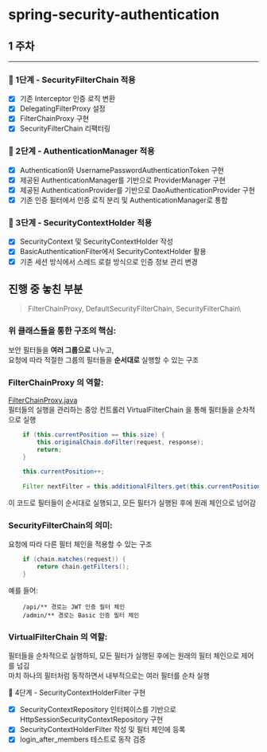 # spring-security-authentication


## 1 주차
<hr>

### 🚀 1단계 - SecurityFilterChain 적용

- [x] 기존 Interceptor 인증 로직 변환
- [x] DelegatingFilterProxy 설정
- [x] FilterChainProxy 구현
- [x] SecurityFilterChain 리팩터링

### 🚀 2단계 - AuthenticationManager 적용

- [x] Authentication와 UsernamePasswordAuthenticationToken 구현
- [x] 제공된 AuthenticationManager를 기반으로 ProviderManager 구현
- [x] 제공된 AuthenticationProvider를 기반으로 DaoAuthenticationProvider 구현
- [x] 기존 인증 필터에서 인증 로직 분리 및 AuthenticationManager로 통합

### 🚀 3단계 - SecurityContextHolder 적용 

- [x] SecurityContext 및 SecurityContextHolder 작성
- [x] BasicAuthenticationFilter에서 SecurityContextHolder 활용
- [x] 기존 세션 방식에서 스레드 로컬 방식으로 인증 정보 관리 변경

## 진행 중 놓친 부분

> FilterChainProxy, DefaultSecurityFilterChain, SecurityFilterChain\

### 위 클래스들을 통한 구조의 핵심:
보안 필터들을 __여러 그룹으로__ 나누고, \
요청에 따라 적절한 그룹의 필터들을 __순서대로__ 실행할 수 있는 구조

### FilterChainProxy 의 역할:
[FilterChainProxy.java](./src/main/java/nextstep/security/FilterChainProxy.java)\
필터들의 실행을 관리하는 중앙 컨트롤러
VirtualFilterChain 을 통해 필터들을 순차적으로 실행
``` java
    if (this.currentPosition == this.size) {
        this.originalChain.doFilter(request, response);
        return;
    }
    
    this.currentPosition++;
    
    Filter nextFilter = this.additionalFilters.get(this.currentPosition - 1);
```

이 코드로 필터들이 순서대로 실행되고, 모든 필터가 실행된 후에 원래 체인으로 넘어감


### SecurityFilterChain의 의미:

요청에 따라 다른 필터 체인을 적용할 수 있는 구조

``` java
    if (chain.matches(request)) {
        return chain.getFilters();
    }
```

예를 들어:
 
        /api/** 경로는 JWT 인증 필터 체인
        /admin/** 경로는 Basic 인증 필터 체인

### VirtualFilterChain 의 역할:

필터들을 순차적으로 실행하되, 모든 필터가 실행된 후에는 원래의 필터 체인으로 제어를 넘김\
마치 하나의 필터처럼 동작하면서 내부적으로는 여러 필터를 순차 실행


🚀 4단계 - SecurityContextHolderFilter 구현

- [x] SecurityContextRepository 인터페이스를 기반으로 HttpSessionSecurityContextRepository 구현
- [x] SecurityContextHolderFilter 작성 및 필터 체인에 등록
- [x] login_after_members 테스트로 동작 검증